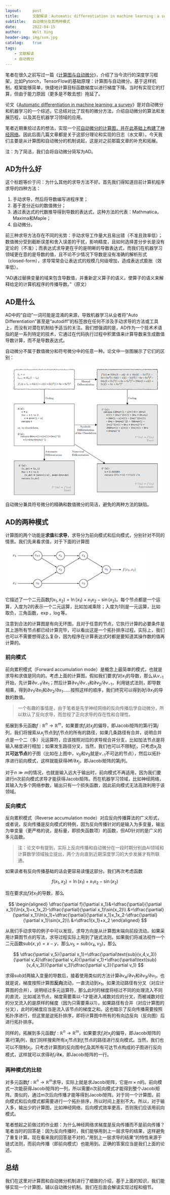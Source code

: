 ```yaml
---
layout:     post
title:      文献解读：Automatic differentiation in machine learning：a survey
subtitle:   自动微分及其两种模式
date:       2022-04-15
author:     Welt Xing
header-img: img/svm.jpg
catalog:    true
tags:
    - 文献解读
    - 自动微分
---
```

笔者在很久之前写过一篇《[计算图与自动微分](https://welts.xyz/2021/09/18/cal_map/)》，介绍了当今流行的深度学习框架，比如Pytorch，TensorFlow的基础原理：计算图与自动微分。基于这样机制，框架能够简单，快捷地计算目标函数梯度以进行梯度下降。当时有实现它的打算，但由于能力原因（更多是不敢去想）拖延了。

论文《[Automatic differentiation in machine learning: a survey](https://arxiv.org/abs/1502.05767)》是对自动微分和机器学习的一个综述，它总结对比了现有的微分方法，介绍自动微分的算法和发展历程，以及其在机器学习领域的应用。

笔者近期重拾过去的想法，实现一个[可自动微分的计算图，并在此基础上构建了神经网络](https://github.com/Kaslanarian/PyAdNet)。因此后面几篇文章都是关于这部分理论和实现的日志（水文章）。今天我们主要是从计算图和自动微分的机制说起，这是对之前那篇文章的补充和拓展。

注：为了简洁，我们会将自动微分简写为AD。

## AD为什么好

这个标题等价于问：为什么其他的求导方法不好。首先我们得知道目前计算机程序求导的四种方法：

1. 手动求导，然后将导数编写进程序里；
2. 基于差分近似的数值微分；
3. 通过表达式的代数推导得到导数的表达式，这种方法的代表：Mathmatica，Maxima和Maple；
4. 自动微分。

前三种求导方法存在不同的劣势：手动求导工作量大且易出错（不准且效率低）；数值微分受到截断误差和舍入误差的干扰，影响精度，且如何选择差分步长是没有定论的（不准）；而表达式求导更在乎的是明晰的导数表达式，而我们在机器学习领域更在意的是导数的值，且不论不少情况下导数是没有准确的解析形式（closed-form），求导常常会让表达式的规模几何级增加，造成表达式膨胀（效率低）。

“AD通过替换变量的域来包含导数值，并重新定义算子的语义，使算子的语义来解释给定的计算机程序的传播导数。”（原文）

## AD是什么

AD中的“自动”一词可能是混淆的来源，导致机器学习从业者将“Auto Differentiation”甚至是“autodiff”的标签放在任何不涉及手动求导的方法或工具上，而没有对潜在机制给予适当的关注。我们想强调的是，AD作为一个技术术语指的是一系列特定的技术，它通过在代码执行过程中积累值来计算导数来生成数值导数计算，而不是导数表达式。

自动微分不属于数值微分和符号微分中的任意一种。论文中一张图展示了它们的区别：

<img src="/img/image-20220415104614263.png" alt="image-20220415104614263" style="zoom:80%;" />

自动微分兼具符号微分的精确和数值微分的简洁，避免的两种方法的缺陷。

## AD的两种模式

计算图的两个功能是**求值**和**求导**，求导分为前向模式和后向模式，分别针对不同的情景。我们先来看求值，对于下面的计算图

<img src="/img/image-20220415105305012.png" alt="image-20220415105305012" style="zoom:67%;" />

它描述了一个二元函数$f(x_1,x_2)=\ln(x_1)+x_1x_2-\sin(x_2)$。每个节点都是一个运算，入度为2的表示一个二元运算，比如加减乘除；入度为1则是一元运算，比如取负，三角函数，$\exp$，$\log$等。

注意到合法的计算图是有向无环图，且对于任意的节点，它执行计算的必要条件是其上游所有节点都已经计算完毕，可以看出这是一个拓扑排序过程。实际上，我们也可以不需要想得这么复杂，因为程序在计算表达式时都是要知道其操作数的值再计算的。

### 前向模式

前向累积模式（Forward accumulation mode）是概念上最简单的模式，也就是求导和求值是同向的。考虑上面的计算图，假如我们要求$f$对$x_1$的导数，那么从$v_{-1}$开始，先计算$\partial v_{-1}/\partial x_1$；然后计算$\partial v_{1}/\partial v_{-1}$和$\partial v_{2}/\partial v_{-1}$，利用链式法则，即导数相乘，得到$\partial v_{1}/\partial x_{1}$和$\partial v_{2}/\partial x_{1}$......按照这样的顺序，我们终究可以得到$\partial f/\partial x_1$的导数的数值。

> 一个有趣的事情是，由于笔者是先学神经网络的反向传播后学自动微分，所以默认了反向求导，而忽视了正向求导的存在性和合理性。

拓展到多元函数$f:\mathbb{R}^n\to\mathbb{R}^m$，如果要求$f_i$对$x_j$的偏导，即Jacobi矩阵的第$i$行第$j$列，我们将搜索从$x_j$节点到$f_i$节点的所有的路径，如果几条路径有合并，说明合并点是一个二（多）元运算符，应该按照对应的求导规合并分支，比如加法节点是将输入梯度进行相加；如果发生路径分叉，当然，我们也可以不限制$f_i$，只考虑$x_j$及其**可达节点**的子图（比如在上图中，$v_0$和$v_3$就是$v_{-1}$不可达的节点），然后以拓扑序进行前向模式，这样就能获得$\partial\pmb f/\partial x_j$，即Jacobi矩阵的第$j$列。

对于$n\gg m$的情况，也就是输入远大于输出时，前向模式不再适用，因为我们要进行$n$次前向模式求导才能获得Jacobi矩阵。而在机器学习领域，比如神经网络，其输入为多个网络参数，输出只有一个损失函数，因此前向模式无法高效利用于该领域。

### 反向模式

反向累积模式（Reverse accumulation mode）对应反向传播算法的广义形式，或者说，反向传播是反向模式的特例，因为反向传播针对的是输入为多变量，输出为单变量（更严格的说，是标量，即损失函数项）的函数，但AD针对的是广义的多元函数。

> 注：论文中有提到，实际上反向传播和自动微分在一段时期分别由AI领域和计算数学领域独立提出，两个方向直到近期深度学习的大步发展才有所联通。

如果读者有反向传播基础的话会更容易读懂这部分。我们再次考虑函数

$$
f(x_1,x_2)=\ln(x_1)+x_1x_2-\sin(x_2)
$$

现在要求出$f$对$x_1$的导数，那么

$$
\begin{aligned}
\dfrac{\partial f}{\partial x_1}&=\dfrac{\partial}{\partial x_1}(\ln(x_1)+x_1x_2)-\dfrac{\partial}{\partial x_1}\sin(x_2)\\
&=\dfrac{\partial}{\partial x_1}\ln(x_1)+\dfrac{\partial}{\partial x_1}x_1x_2-\dfrac{\partial}{\partial x_1}\sin(x_2)\\
&=\dfrac1{x_1}+x_2
\end{aligned}
$$

从我们手动求导的例子中可以发现，求导方向是从计算图末端向前段流动。如果采用计算图节点的写法，求导过程实际上用到了链式法则。如果我们将减法视作一个二元函数$\text{sub}(x,y)=x-y$，那么$v_5=\text{sub}(v_4,v_3)$，那么

$$
\dfrac{\partial v_5}{\partial x_1}=\dfrac{\partial\text{sub}(v_4,v_3)}{\partial v_4}\dfrac{\partial v_4}{\partial v_1}+\dfrac{\partial\text{sub}(v_4,v_3)}{\partial v_3}\dfrac{\partial v_3}{\partial v_1}
$$

求得$\text{sub}$对两输入变量的导数后，接着使用类似的方法计算$\partial v_4/\partial v_1$和$\partial v_3/\partial v_1$，也就是说，梯度按照计算图**反向**流动，一直流动到$x_1$。如果流动路径有分叉（对应计算图的合并），说明经过多元运算符，那么此时的梯度将经过不同的处理流入不同的直流，比如减法节点，梯度需要乘以-1才能进入减数对应的分叉，而被减数对应的分叉流入的是原样的梯度（因为只需要乘以1）。如果路径有合并（对应计算图的分叉），此时的梯度应当是流入该节点的梯度之和。这也暗示了反向传播需要按照拓扑序进行，但这里是逆拓扑排序，即将计算图中所有的有向边反向（反向图）后进行拓扑排序。

同样的，拓展到多元函数$f:\mathbb{R}^n\to\mathbb{R}^m$，如果要求$f_i$对$x_j$的偏导，即Jacobi矩阵的第$i$行第$j$列，我们同样搜索所有$x_j$节点到$f_i$节点的路径进行反向模式。当然，我们也可以不限制$x_j$，只考虑计算图的反向图中$f_i$及其所有可达节点构成的子图进行反向模式，这样就可以求得$\partial f_i/\partial\pmb x$，即Jacobi矩阵的一行。

### 两种模式的比较

对多元函数$f:\mathbb{R}^n\to\mathbb{R}^m$求导，实际上就是求Jacobi矩阵，它是$m\times n$的。前向模式一次能获得Jacobi矩阵的一列，所以需要$n$次前向模式才能得到整个Jacobi矩阵。类似的，通过$m$次后向传播才能等得到Jacobi矩阵。对于同一个计算图，前向模式和后向模式都需要进行一个拓扑排序，所以时间上差别不大。所以，对于输入多，输出少的计算图，比如神经网络，后向模式效率更高，否则我们应该用前向模式。

笔者想起之前做过的作业题：为什么神经网络求梯度是反向传播而不是前向传播？笔者当时的回答是：因为反向传播时，我们能够用到上一层求导的结果，这样避免了重复计算。现在看来我的回答是不对的，”用到上一层求导的结果“的特性来源于链式法则，而前向传播（即前向模式）也能用到。正确的答案应当是我们上面的论述。

## 总结

我们在这里对计算图和自动微分机制进行了细致的介绍，基于上面的知识，我们能够实现一个计算图，辅以自动微分机制。我们在后面会解读实现过程和细节。
